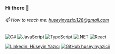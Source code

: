 ### Hi there 👋
###### 📫 How to reach me: huseyinyazici128@gmail.com
![C#](https://img.shields.io/badge/C%23-black?&style=flat-square&logo=c-sharp)
![JavaScript](https://img.shields.io/badge/-JavaScript-black?style=flat-square&logo=javascript)
![TypeScript](https://img.shields.io/badge/-TypeScript-black?style=flat-square&logo=TypeScript)
![.NET](https://img.shields.io/badge/.NET-black?&style=flat-square&logo=.net)
![React](https://img.shields.io/badge/-React.js-black?style=flat-square&logo=react)

[![Linkedin: Hüseyin Yazıcı](https://img.shields.io/badge/-LinkedIn-blue?style=flat-square&logo=Linkedin&logoColor=white&link=https://www.linkedin.com/in/hüseyin-yazıcı-14b803201//)](https://www.linkedin.com/in/hüseyin-yazıcı-14b803201) 
[![GitHub huseyinyazicii](https://img.shields.io/github/followers/huseyinyazicii?label=follow&style=social)](https://github.com/huseyinyazicii) 
